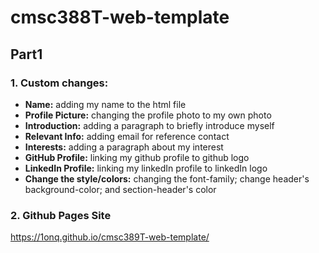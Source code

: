 # cmsc388T-web-template
## Part1
### 1. Custom changes: 
  - **Name:** adding my name to the html file
  - **Profile Picture:** changing the profile photo to my own photo
  - **Introduction:** adding a paragraph to briefly introduce myself 
  - **Relevant Info:** adding email for reference contact 
  - **Interests:** adding a paragraph about my interest
  - **GitHub Profile:** linking my github profile to github logo
  - **LinkedIn Profile:** linking my linkedIn profile to linkedIn logo
  - **Change the style/colors:** changing the font-family; change header's background-color; and section-header's color
### 2. Github Pages Site
https://1onq.github.io/cmsc389T-web-template/


